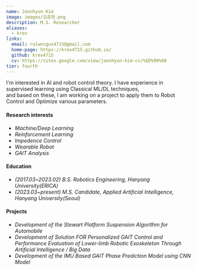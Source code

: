```yaml
---
name: Joonhyun Kim
image: images/김준현.png
description: M.S. Researcher
aliases:
  - krex
links:
  email: ralwnsgus4715@gmail.com
  home-page: https://krex4715.github.io/
  github: krex4715
  cv: https://sites.google.com/view/joonhyun-kim-cv/%ED%99%88
tier: fourth
---
```



I'm interested in AI and robot control theory.
I have experience in supervised learning using Classical ML/DL techniques,  
and based on these, I am working on a project to apply them to Robot Control and Optimize various parameters.    
   
   
    

#### **Research interests**
- *Machine/Deep Learning*
- *Reinforcement Learning*
- *Impedence Control*
- *Wearable Robot*
- *GAIT Analysis*



#### **Education**
- *(2017.03~2023.02) B.S. Robotics Engineering, Hanyang University(ERICA)* 
- *(2023.03~present) M.S. Candidate, Applied Artificial Intelligence, Hanyang University(Seoul)* 




#### **Projects**
- *Development of the Stewart Platform Suspension Algorithm for Automobile*
- *Development of Solution FOR Personalized GAIT Control and Performance Evaluation of Lower-limb Robotic Exoskeleton Through Artificial Intelligence / Big Data*
- *Development of the IMU Based GAIT Phase Prediction Model using CNN Model*